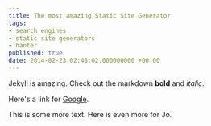 ```yaml
---
title: The most amazing Static Site Generator
tags:
- search engines
- static site generators
- banter
published: true
date: 2014-02-23 02:48:02.000000000 +00:00
---
```

Jekyll is amazing. Check out the markdown **bold** and *italic*. 

Here's a link for [Google](http://www.google.com).

This is some more text. Here is even more for Jo.
